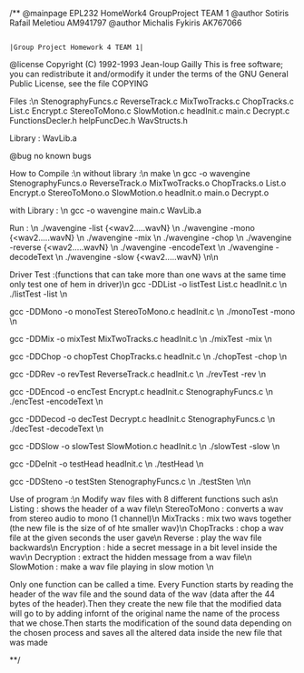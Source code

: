 /**
@mainpage EPL232 HomeWork4 GroupProject TEAM 1
@author Sotiris Rafail Meletiou AM941797
@author Michalis Fykiris AK767066

                                                                        |Group Project Homework 4 TEAM 1|

@license Copyright (C) 1992-1993 Jean-loup Gailly This is free software; you can redistribute it and/ormodify it under the terms of the GNU General Public License, see the file COPYING

Files :\n
StenographyFuncs.c  ReverseTrack.c  MixTwoTracks.c  ChopTracks.c  List.c  Encrypt.c       StereoToMono.c SlowMotion.c  headInit.c  main.c  Decrypt.c 
FunctionsDecler.h helpFuncDec.h WavStructs.h

Library : WavLib.a

@bug no known bugs 

How to Compile :\n 
without library :\n
make \n
gcc -o wavengine StenographyFuncs.o  ReverseTrack.o  MixTwoTracks.o  ChopTracks.o  List.o  Encrypt.o  StereoToMono.o  SlowMotion.o  headInit.o  main.o  Decrypt.o

with Library : \n
gcc -o wavengine main.c WavLib.a

Run : \n
./wavengine -list <wav> {<wav2.....wavN} \n
./wavengine -mono <wav> {<wav2.....wavN} \n
./wavengine -mix <wav> <wav2> \n
./wavengine -chop <wav> <startSec> <endSec> \n
./wavengine -reverse <wav> {<wav2.....wavN} \n
./wavengine -encodeText <wav> <inputTXT> \n
./wavengine -decodeText <wav> <msgLength> <outputTXT> \n
./wavengine -slow <wav> {<wav2.....wavN} \n\n

Driver Test :(functions that can take more than one wavs at the same time only test one of hem in driver)\n
gcc -DDList -o listTest List.c headInit.c \n
  ./listTest -list <wav> \n

gcc -DDMono -o monoTest StereoToMono.c headInit.c \n
   ./monoTest -mono <wav> \n

gcc -DDMix -o mixTest MixTwoTracks.c headInit.c \n
   ./mixTest -mix <wav>\n

gcc -DDChop -o chopTest ChopTracks.c headInit.c \n
   ./chopTest -chop <wav> <startPoint> <endPoint>\n

gcc -DDRev -o revTest ReverseTrack.c headInit.c \n
   ./revTest -rev <wav>\n

gcc -DDEncod -o encTest Encrypt.c headInit.c StenographyFuncs.c \n
   ./encTest -encodeText <wav> <txt> \n

gcc -DDDecod -o decTest Decrypt.c headInit.c StenographyFuncs.c \n
   ./decTest -decodeText <wav> <msglen> <outputtxt> \n

gcc -DDSlow -o slowTest SlowMotion.c headInit.c \n
   ./slowTest -slow <wav> \n

gcc -DDeInit -o testHead headInit.c  \n
   ./testHead <wav file>\n

gcc -DDSteno -o testSten StenographyFuncs.c \n
 ./testSten \n\n

Use of program :\n
Modify wav files with 8 different functions such as\n
Listing : shows the header of a wav file\n
StereoToMono : converts a wav from stereo audio to mono (1 channel)\n
MixTracks : mix two wavs together (the new file is the size of of hte smaller wav)\n
ChopTracks : chop a wav file at the given seconds the user gave\n
Reverse : play the wav file backwards\n
Encryption : hide a secret message in a bit level inside the wav\n
Decryption : extract the hidden message from a wav file\n
SlowMotion : make a wav file playing in slow motion \n

Only one function can be called a time.
Every Function starts by reading the header of the wav file and the sound data of the wav (data after the 44 bytes of the header).Then they create the new file that the modified data will go to by adding infornt of the original name the name of the process that we chose.Then starts the modification of the sound data depending on the chosen process and saves all the altered data inside the new file that was made

**/